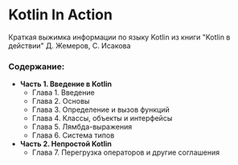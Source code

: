 # Kotlin In Action
Краткая выжимка информации по языку Kotlin из книги "Kotlin в действии" Д. Жемеров, С. Исакова

### Содержание:
- **Часть 1. Введение в Kotlin**
  - Глава 1. Введение
  - Глава 2. Основы
  - Глава 3. Определение и вызов функций
  - Глава 4. Классы, объекты и интерфейсы
  - Глава 5. Лямбда-выражения
  - Глава 6. Система типов
- **Часть 2. Непростой Kotlin**
  - Глава 7. Перегрузка операторов и другие соглашения
